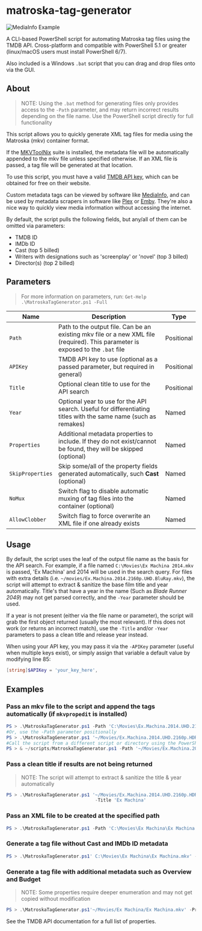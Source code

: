 # matroska-tag-generator

![MediaInfo Example](https://i.imgur.com/s3ohFhp.png)

A CLI-based PowerShell script for automating Matroska tag files using the TMDB API. Cross-platform and compatible with PowerShell 5.1 or greater (linux/macOS users must install PowerShell 6/7). 

Also included is a Windows `.bat` script that you can drag and drop files onto via the GUI.

## About

> NOTE: Using the `.bat` method for generating files only provides access to the `-Path` parameter, and may return incorrect results depending on the file name. Use the PowerShell script directly for full functionality

This script allows you to quickly generate XML tag files for media using the Matroska (mkv) container format.

If the [MKVToolNix](https://mkvtoolnix.download/) suite is installed, the metadata file will be automatically appended to the mkv file unless specified otherwise. If an XML file is passed, a tag file will be generated at that location.

To use this script, you must have a valid [TMDB API key](https://www.themoviedb.org/documentation/api), which can be obtained for free on their website.

Custom metadata tags can be viewed by software like [MediaInfo](https://mediaarea.net/en/MediaInfo), and can be used by metadata scrapers in software like [Plex](https://www.plex.tv/) or [Emby](https://emby.media/). They're also a nice way to quickly view media information without accessing the internet.

By default, the script pulls the following fields, but any/all of them can be omitted via parameters:

- TMDB ID
- IMDb ID
- Cast (top 5 billed)
- Writers with designations such as 'screenplay' or 'novel' (top 3 billed)
- Director(s) (top 2 billed)

## Parameters

> For more information on parameters, run: `Get-Help .\MatroskaTagGenerator.ps1 -Full`

| Name             | Description                                                                                                                     | Type       |
| ---------------- | ------------------------------------------------------------------------------------------------------------------------------- | ---------- |
| `Path`           | Path to the output file. Can be an existing mkv file or a new XML file (required). This parameter is exposed to the `.bat` file | Positional |
| `APIKey`         | TMDB API key to use (optional as a passed parameter, but required in general)                                                   | Positional |
| `Title`          | Optional clean title to use for the API search                                                                                  | Positional |
| `Year`           | Optional year to use for the API search. Useful for differentiating titles with the same name (such as remakes)                 | Named      |
| `Properties`     | Additional metadata properties to include. If they do not exist/cannot be found, they will be skipped (optional)                | Named      |
| `SkipProperties` | Skip some/all of the property fields generated automatically, such **Cast** (optional)                                          | Named      |
| `NoMux`          | Switch flag to disable automatic muxing of tag files into the container (optional)                                              | Named      |
| `AllowClobber`   | Switch flag to force overwrite an XML file if one already exists                                                                | Named      |

## Usage

By default, the script uses the leaf of the output file name as the basis for the API search. For example, if a file named `C:\Movies\Ex Machina 2014.mkv` is passed, 'Ex Machina' and 2014 will be used in the search query. For files with extra details (i.e. `~/movies/Ex.Machina.2014.2160p.UHD.BluRay.mkv`), the script will attempt to extract & sanitize the base film title and year automatically. Title's that have a year in the name (Such as *Blade Runner 2049*) may not get parsed correctly, and the `-Year` parameter should be used.

If a year is not present (either via the file name or parameter), the script will grab the first object returned (usually the most relevant). If this does not work (or returns an incorrect match), use the `-Title` and/or `-Year` parameters to pass a clean title and release year instead.

When using your API key, you may pass it via the `-APIKey` parameter (useful when multiple keys exist), or simply assign that variable a default value by modifying line 85:

```PowerShell
[string]$APIKey = 'your_key_here',
```

## Examples

### Pass an mkv file to the script and append the tags automatically (if `mkvpropedit` is installed)

```PowerShell
PS > .\MatroskaTagGenerator.ps1 -Path 'C:\Movies\Ex.Machina.2014.UHD.2160p.HDR.bluray.mkv'
#Or, use the -Path parameter positionally
PS > .\MatroskaTagGenerator.ps1 '~/Movies/Ex.Machina.2014.UHD.2160p.HDR.bluray.mkv'
#Call the script from a different script or directory using the PowerShell & operator
PS > & ~/scripts/MatroskaTagGenerator.ps1 -Path '~/Movies/Ex.Machina.2014.UHD.2160p.HDR.bluray.mkv'
```

### Pass a clean title if results are not being returned

> NOTE: The script will attempt to extract & sanitize the title & year automatically

```PowerShell
PS > .\MatroskaTagGenerator.ps1 '~/Movies/Ex.Machina.2014.UHD.2160p.HDR.bluray.mkv' `
                                 -Title 'Ex Machina'
```

### Pass an XML file to be created at the specified path

```PowerShell
PS > .\MatroskaTagGenerator.ps1 -Path 'C:\Movies\Ex Machina\Ex Machina.xml'
```

### Generate a tag file without Cast and IMDb ID metadata

```PowerShell
PS > .\MatroskaTagGenerator.ps1' C:\Movies\Ex Machina\Ex Machina.mkv' -SkipProperties Cast, IMDbID
```

### Generate a tag file with additional metadata such as Overview and Budget

> NOTE: Some properties require deeper enumeration and may not get copied without modification

```PowerShell
PS > .\MatroskaTagGenerator.ps1'~/Movies/Ex Machina/Ex Machina.mkv' -Properties budget, overview
```

See the TMDB API documentation for a full list of properties.
